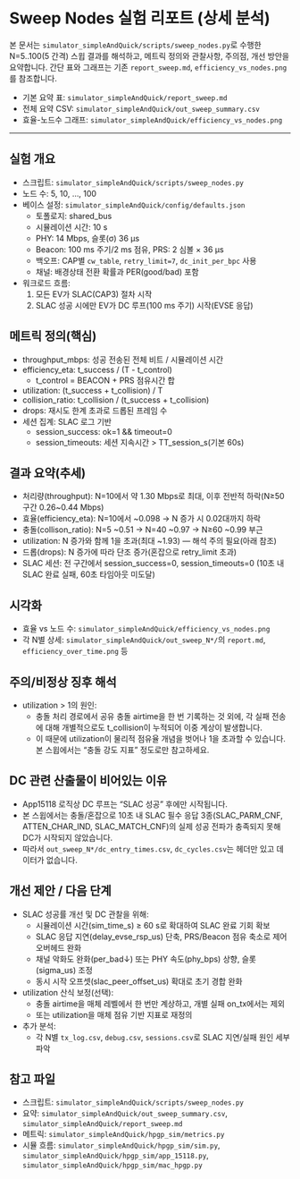 # Sweep Nodes 실험 리포트 (상세 분석)

본 문서는 `simulator_simpleAndQuick/scripts/sweep_nodes.py`로 수행한 N=5..100(5 간격) 스윕 결과를 해석하고, 메트릭 정의와 관찰사항, 주의점, 개선 방안을 요약합니다. 간단 표와 그래프는 기존 `report_sweep.md`, `efficiency_vs_nodes.png`를 참조합니다.

- 기본 요약 표: `simulator_simpleAndQuick/report_sweep.md`
- 전체 요약 CSV: `simulator_simpleAndQuick/out_sweep_summary.csv`
- 효율-노드수 그래프: `simulator_simpleAndQuick/efficiency_vs_nodes.png`

---

## 실험 개요
- 스크립트: `simulator_simpleAndQuick/scripts/sweep_nodes.py`
- 노드 수: 5, 10, …, 100
- 베이스 설정: `simulator_simpleAndQuick/config/defaults.json`
  - 토폴로지: shared_bus
  - 시뮬레이션 시간: 10 s
  - PHY: 14 Mbps, 슬롯(σ) 36 µs
  - Beacon: 100 ms 주기/2 ms 점유, PRS: 2 심볼 × 36 µs
  - 백오프: CAP별 `cw_table`, `retry_limit=7`, `dc_init_per_bpc` 사용
  - 채널: 배경상태 전환 확률과 PER(good/bad) 포함
- 워크로드 흐름:
  1) 모든 EV가 SLAC(CAP3) 절차 시작
  2) SLAC 성공 시에만 EV가 DC 루프(100 ms 주기) 시작(EVSE 응답)

## 메트릭 정의(핵심)
- throughput_mbps: 성공 전송된 전체 비트 / 시뮬레이션 시간
- efficiency_eta: t_success / (T - t_control)
  - t_control = BEACON + PRS 점유시간 합
- utilization: (t_success + t_collision) / T
- collision_ratio: t_collision / (t_success + t_collision)
- drops: 재시도 한계 초과로 드롭된 프레임 수
- 세션 집계: SLAC 로그 기반
  - session_success: ok=1 && timeout=0
  - session_timeouts: 세션 지속시간 > TT_session_s(기본 60s)

## 결과 요약(추세)
- 처리량(throughput): N=10에서 약 1.30 Mbps로 최대, 이후 전반적 하락(N≥50 구간 0.26~0.44 Mbps)
- 효율(efficiency_eta): N=10에서 ~0.098 → N 증가 시 0.02대까지 하락
- 충돌(collison_ratio): N=5 ~0.51 → N=40 ~0.97 → N≥60 ~0.99 부근
- utilization: N 증가와 함께 1을 초과(최대 ~1.93) — 해석 주의 필요(아래 참조)
- 드롭(drops): N 증가에 따라 단조 증가(혼잡으로 retry_limit 초과)
- SLAC 세션: 전 구간에서 session_success=0, session_timeouts=0 (10초 내 SLAC 완료 실패, 60초 타임아웃 미도달)

## 시각화
- 효율 vs 노드 수: `simulator_simpleAndQuick/efficiency_vs_nodes.png`
- 각 N별 상세: `simulator_simpleAndQuick/out_sweep_N*/`의 `report.md`, `efficiency_over_time.png` 등

## 주의/비정상 징후 해석
- utilization > 1의 원인:
  - 충돌 처리 경로에서 공유 충돌 airtime을 한 번 기록하는 것 외에, 각 실패 전송에 대해 개별적으로도 t_collision이 누적되어 이중 계상이 발생합니다.
  - 이 때문에 utilization이 물리적 점유율 개념을 벗어나 1을 초과할 수 있습니다. 본 스윕에서는 “충돌 강도 지표” 정도로만 참고하세요.

## DC 관련 산출물이 비어있는 이유
- App15118 로직상 DC 루프는 “SLAC 성공” 후에만 시작됩니다.
- 본 스윕에서는 충돌/혼잡으로 10초 내 SLAC 필수 응답 3종(SLAC_PARM_CNF, ATTEN_CHAR_IND, SLAC_MATCH_CNF)의 실제 성공 전파가 충족되지 못해 DC가 시작되지 않았습니다.
- 따라서 `out_sweep_N*/dc_entry_times.csv`, `dc_cycles.csv`는 헤더만 있고 데이터가 없습니다.

## 개선 제안 / 다음 단계
- SLAC 성공률 개선 및 DC 관찰을 위해:
  - 시뮬레이션 시간(sim_time_s) ≥ 60 s로 확대하여 SLAC 완료 기회 확보
  - SLAC 응답 지연(delay_evse_rsp_us) 단축, PRS/Beacon 점유 축소로 제어 오버헤드 완화
  - 채널 악화도 완화(per_bad↓) 또는 PHY 속도(phy_bps) 상향, 슬롯(sigma_us) 조정
  - 동시 시작 오프셋(slac_peer_offset_us) 확대로 초기 경합 완화
- utilization 산식 보정(선택):
  - 충돌 airtime을 매체 레벨에서 한 번만 계상하고, 개별 실패 on_tx에서는 제외
  - 또는 utilization을 매체 점유 기반 지표로 재정의
- 추가 분석:
  - 각 N별 `tx_log.csv`, `debug.csv`, `sessions.csv`로 SLAC 지연/실패 원인 세부 파악

## 참고 파일
- 스크립트: `simulator_simpleAndQuick/scripts/sweep_nodes.py`
- 요약: `simulator_simpleAndQuick/out_sweep_summary.csv`, `simulator_simpleAndQuick/report_sweep.md`
- 메트릭: `simulator_simpleAndQuick/hpgp_sim/metrics.py`
- 시뮬 흐름: `simulator_simpleAndQuick/hpgp_sim/sim.py`, `simulator_simpleAndQuick/hpgp_sim/app_15118.py`, `simulator_simpleAndQuick/hpgp_sim/mac_hpgp.py`
